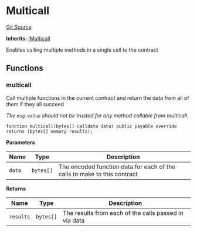 <!-- markdownlint-disable MD024 MD034 MD036 -->
# Multicall

[Git Source](https://github.com/yearn/Yearn-ERC4626-Router/blob/68165774ec8858b43db24620756402def14b7ec1/src/external/Multicall.sol)

**Inherits:**
[IMulticall](https://github.com/yearn/Yearn-ERC4626-Router/blob/68165774ec8858b43db24620756402def14b7ec1/src/external/interfaces/IMulticall.sol)

Enables calling multiple methods in a single call to the contract

## Functions

### multicall

Call multiple functions in the current contract and return the data from all of them if they all succeed

*The `msg.value` should not be trusted for any method callable from multicall.*

```solidity
function multicall(bytes[] calldata data) public payable override returns (bytes[] memory results);
```

**Parameters**

|Name|Type|Description|
|----|----|-----------|
|`data`|`bytes[]`|The encoded function data for each of the calls to make to this contract|

**Returns**

|Name|Type|Description|
|----|----|-----------|
|`results`|`bytes[]`|The results from each of the calls passed in via data|
